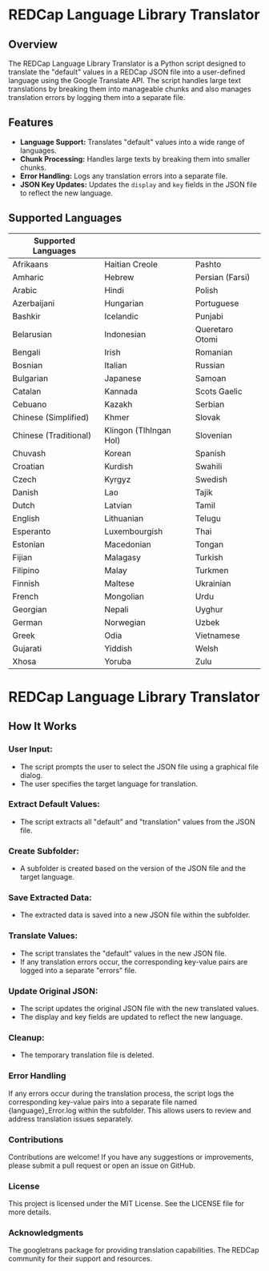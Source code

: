 # REDCap Language Library Translator

## Overview

The REDCap Language Library Translator is a Python script designed to translate the "default" values in a REDCap JSON file  into a user-defined language using the Google Translate API. The script handles large text translations by breaking them into manageable chunks and also manages translation errors by logging them into a separate file.

## Features

- **Language Support:** Translates "default" values into a wide range of languages.
- **Chunk Processing:** Handles large texts by breaking them into smaller chunks.
- **Error Handling:** Logs any translation errors into a separate file.
- **JSON Key Updates:** Updates the `display` and `key` fields in the JSON file to reflect the new language.

## Supported Languages

| Supported Languages        |      |       |
|----------------------------|----------------------------|----------------------------|
| Afrikaans                  | Haitian Creole             | Pashto                     |
| Amharic                    | Hebrew                     | Persian (Farsi)            |
| Arabic                     | Hindi                      | Polish                     |
| Azerbaijani                | Hungarian                  | Portuguese                 |
| Bashkir                    | Icelandic                  | Punjabi                    |
| Belarusian                 | Indonesian                 | Queretaro Otomi            |
| Bengali                    | Irish                      | Romanian                   |
| Bosnian                    | Italian                    | Russian                    |
| Bulgarian                  | Japanese                   | Samoan                     |
| Catalan                    | Kannada                    | Scots Gaelic               |
| Cebuano                    | Kazakh                     | Serbian                    |
| Chinese (Simplified)       | Khmer                      | Slovak                     |
| Chinese (Traditional)      | Klingon (TlhIngan Hol)     | Slovenian                  |
| Chuvash                    | Korean                     | Spanish                    |
| Croatian                   | Kurdish                    | Swahili                    |
| Czech                      | Kyrgyz                     | Swedish                    |
| Danish                     | Lao                        | Tajik                      |
| Dutch                      | Latvian                    | Tamil                      |
| English                    | Lithuanian                 | Telugu                     |
| Esperanto                  | Luxembourgish              | Thai                       |
| Estonian                   | Macedonian                 | Tongan                     |
| Fijian                     | Malagasy                   | Turkish                    |
| Filipino                   | Malay                      | Turkmen                    |
| Finnish                    | Maltese                    | Ukrainian                  |
| French                     | Mongolian                  | Urdu                       |
| Georgian                   | Nepali                     | Uyghur                     |
| German                     | Norwegian                  | Uzbek                      |
| Greek                      | Odia                       | Vietnamese                 |
| Gujarati                   | Yiddish                    | Welsh                      |
| Xhosa                      | Yoruba                     | Zulu                       |




# REDCap Language Library Translator

## How It Works

### User Input:
- The script prompts the user to select the JSON file using a graphical file dialog.
- The user specifies the target language for translation.

### Extract Default Values:
- The script extracts all "default" and "translation" values from the JSON file.

### Create Subfolder:
- A subfolder is created based on the version of the JSON file and the target language.

### Save Extracted Data:
- The extracted data is saved into a new JSON file within the subfolder.

### Translate Values:
- The script translates the "default" values in the new JSON file.
- If any translation errors occur, the corresponding key-value pairs are logged into a separate "errors" file.

### Update Original JSON:
- The script updates the original JSON file with the new translated values.
- The display and key fields are updated to reflect the new language.

### Cleanup:
- The temporary translation file is deleted.


### Error Handling
If any errors occur during the translation process, the script logs the corresponding key-value pairs into a separate file named {language}_Error.log within the subfolder. This allows users to review and address translation issues separately.

### Contributions
Contributions are welcome! If you have any suggestions or improvements, please submit a pull request or open an issue on GitHub.

### License
This project is licensed under the MIT License. See the LICENSE file for more details.

### Acknowledgments
The googletrans package for providing translation capabilities.
The REDCap community for their support and resources.
